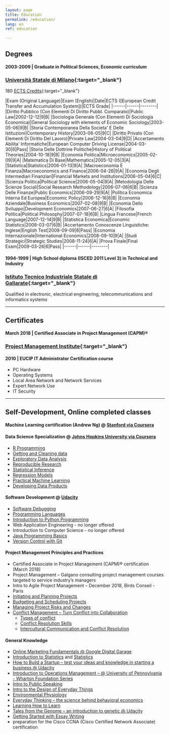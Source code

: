 ```yaml
---
layout: page
title: Education
permalink: /education/
lang: en
ref: education

---
```


## Degrees

#### 2003-2009  |  Graduate in Political Sciences, Economic curriculum
### [Università Statale di Milano](https://www.unimi.it/it/corsi/corsi-di-laurea/scienze-politiche-spo){:target="_blank"}

180 [ECTS Credits](https://en.wikipedia.org/wiki/European_Credit_Transfer_and_Accumulation_System){:target="_blank"}

|Exam (Original Language)|Exam (English)|Date|ECTS ([European Credit Transfer and Accumulation System])|ECTS Grade|
|------|------|--------|
|Diritto Pubblico (Con Elementi Di Diritto Pubbl. Comparato)|Public Law|2002-12-12|9|B|
|Sociologia Generale (Con Elementi Di Sociologia Economica)|General Sociology with elements of Economic Sociology|2003-05-06|9|B|
|Storia Contemporanea Della Societa' E Delle Istituzioni|Contemporary History|2003-06-05|9|C|
|Diritto Privato (Con Elementi Di Diritto Del Lavoro)|Private Law|2004-03-04|9|D|
|Accertamento Abilita' Informatiche|European Computer Driving License|2004-03-30|6|Pass|
|Storia Delle Dottrine Politiche|History of Political Theories|2004-10-18|9|B|
|Economia Politica|Microeconomics|2005-02-09|9|A|
|Matematica Di Base|Mathematics|2005-12-05|3|A|
|Statistica|Statistics|2006-01-13|9|A|
|Macroeconomia E Finanza|Macroeconomics and Finance|2006-04-26|9|A|
|Economia Degli Intermediari Finanziari|Financial Markets and Institutions|2006-05-04|6|C|
|Scienza Politica|Political Science|2006-05-04|9|A|
|Metodologia Delle Scienze Sociali|Social Research Methodology|2006-07-06|6|B|
|Scienza Delle Finanze|Public Economics|2006-09-29|9|A|
|Politica Economica Interna Ed Europea|Economic Policy|2006-12-16|6|B|
|Economia Aziendale|Business Economics|2007-02-08|9|B|
|Economia Dello Sviluppo|Development Economics|2007-06-27|6|A|
|Filosofia Politica|Political Philosophy|2007-07-18|6|B|
|Lingua Francese|French Language|2007-12-14|9|B|
|Statistica Economica|Economic Statistics|2008-03-07|6|B|
|Accertamento Conoscenze Linguistiche: Inglese|English Test|2008-09-09|6|Pass|
|Economia Internazionale|International Economics|2008-09-10|9|A|
|Studi Strategici|Strategic Studies|2008-11-24|6|A|
|Prova Finale|Final Exam|2009-03-26|6|Pass|
|------|------|--------|



#### 1994-1999  |  High School diploma (ISCED 2011 Level 3) in Technical and Industry
### [Istituto Tecnico Industriale Statale di Gallarate](http://www.iisponti.edu.it/){:target="_blank"}

Qualified in electronic, electrical engineering, telecommunications and informatics systems 

--------------------------------------

## Certificates


#### March 2018  |  Certified Associate in Project Management (CAPM)®
### [Project Management Institute](https://certification.pmi.org/registry.aspx){:target="_blank"}



#### 2010  |  EUCIP IT Administrator Certification course

* PC Hardware
* Operating Systems
* Local Area Network and Network Services
* Expert Network Use
* IT Security

--------------------------------------

## Self-Development, Online completed classes

#### Machine Learning certification (Andrew Ng) @ [Stanford via Coursera](https://www.coursera.org/learn/machine-learning)

#### Data Science Specialization @ [Johns Hopkins University via Coursera](https://www.coursera.org/specializations/jhu-data-science)

* [R Programming](https://www.coursera.org/learn/r-programming)
* [Getting and Cleaning data](https://www.coursera.org/learn/data-cleaning)
* [Exploratory Data Analysis](https://www.coursera.org/learn/exploratory-data-analysis)
* [Reproducible Research](https://www.coursera.org/learn/reproducible-research)
* [Statistical Inference](https://www.coursera.org/learn/statistical-inference)
* [Regression Models](https://www.coursera.org/learn/regression-models)
* [Practical Machine Learning](https://www.coursera.org/learn/practical-machine-learning)
* [Developing Data Products](https://www.coursera.org/learn/data-products)

#### Software Development @ [Udacity](https://www.udacity.com/)

* [Software Debugging](https://www.udacity.com/course/software-debugging--cs259)
* [Programming Languages](https://www.udacity.com/course/programming-languages--cs262)
* [Introduction to Python Programming](https://www.udacity.com/course/introduction-to-python--ud1110)
* Web Application Engineering - no longer offered
* Introduction to Computer Science - no longer offered
* [Java Programming Basics](https://www.udacity.com/course/java-programming-basics--ud282)
* [Version Control with Git](https://www.udacity.com/course/version-control-with-git--ud123)

#### Project Management Principles and Practices
* Certified Associate in Project Management (CAPM)® certification (March 2018)
* Project Management – Galgano consulting project management courses targeted to service industry’s managers
* Intro to Agile Project Management – December 2018, Birds Conseil - Paris
* [Initiating and Planning Projects](https://www.coursera.org/learn/project-planning)
* [Budgeting and Scheduling Projects](https://www.coursera.org/learn/schedule-projects/)
* [Managing Project Risks and Changes](https://www.coursera.org/learn/project-risk-management)
* [Conflict Management – Turn Conflict into Collaboration](https://www.coursera.org/specializations/conflict-management)
    * [Types of conflict](https://www.coursera.org/learn/types-of-conflict/)
    * [Conflict Resolution Skills](https://www.coursera.org/learn/conflict-resolution-skills/)
    * [Intercultural Communication and Conflict Resolution](https://www.coursera.org/learn/intercultural-communication)

#### General Knowledge

* [Online Marketing Fundamentals @ Google Digital Garage](https://learndigital.withgoogle.com/digitalgarage/course/digital-marketing)
* [Introduction to Statistics](https://www.udacity.com/course/intro-to-statistics--st101) and [Statistics](https://www.udacity.com/course/statistics--st095)
* [How to Build a Startup – test your ideas and knowledge in starting a business @ Udacity](https://www.udacity.com/course/how-to-build-a-startup--ep245)
* [Introduction to Operations Management – @ University of Pennsylvania - Wharton Foundation Series](https://www.coursera.org/learn/wharton-operations)
* [Intro to Public Speaking](https://www.coursera.org/learn/public-speaking)
* [Intro to the Design of Everyday Things](https://www.udacity.com/course/intro-to-the-design-of-everyday-things--design101)
* [Environmental Physiology](https://lagunita.stanford.edu/courses/HumanitiesSciences/EP-101/Spring2015/about)
* [Everyday Thinking – the science behind behavioral economics](http://think101.org/)
* [Learning How to Learn](https://www.coursera.org/learn/learning-how-to-learn/)
* [Tales from the Genome – an introduction to genetic @ Udacity](https://www.udacity.com/course/tales-from-the-genome--bio110)
* [Getting Started with Essay Writing](https://www.coursera.org/learn/getting-started-with-essay-writing/)
* preparation for the Cisco CCNA (Cisco Certified Network Associate) certification

